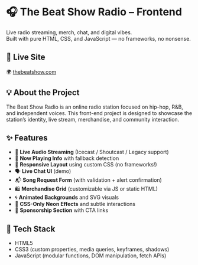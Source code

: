 # 🎧 The Beat Show Radio – Frontend

Live radio streaming, merch, chat, and digital vibes.  
Built with pure HTML, CSS, and JavaScript — no frameworks, no nonsense.

## 🔗 Live Site
🌍 [thebeatshow.com](http://thebeatshow.com)

## 💡 About the Project

The Beat Show Radio is an online radio station focused on hip-hop, R&B, and independent voices. This front-end project is designed to showcase the station’s identity, live stream, merchandise, and community interaction.

## ✨ Features

- 🎵 **Live Audio Streaming** (Icecast / Shoutcast / Legacy support)
- 🪩 **Now Playing Info** with fallback detection
- 🧼 **Responsive Layout** using custom CSS (no frameworks!)
- 🗣️ **Live Chat UI** (demo)
- 📬 **Song Request Form** (with validation + alert confirmation)
- 🛍️ **Merchandise Grid** (customizable via JS or static HTML)
- 🌀 **Animated Backgrounds** and SVG visuals
- 💎 **CSS-Only Neon Effects** and subtle interactions
- 🤝 **Sponsorship Section** with CTA links

## 🔧 Tech Stack

- HTML5
- CSS3 (custom properties, media queries, keyframes, shadows)
- JavaScript (modular functions, DOM manipulation, fetch APIs)





